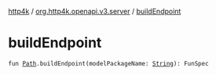 [http4k](../index.md) / [org.http4k.openapi.v3.server](index.md) / [buildEndpoint](./build-endpoint.md)

# buildEndpoint

`fun `[`Path`](../org.http4k.openapi.v3/-path/index.md)`.buildEndpoint(modelPackageName: `[`String`](https://kotlinlang.org/api/latest/jvm/stdlib/kotlin/-string/index.html)`): FunSpec`